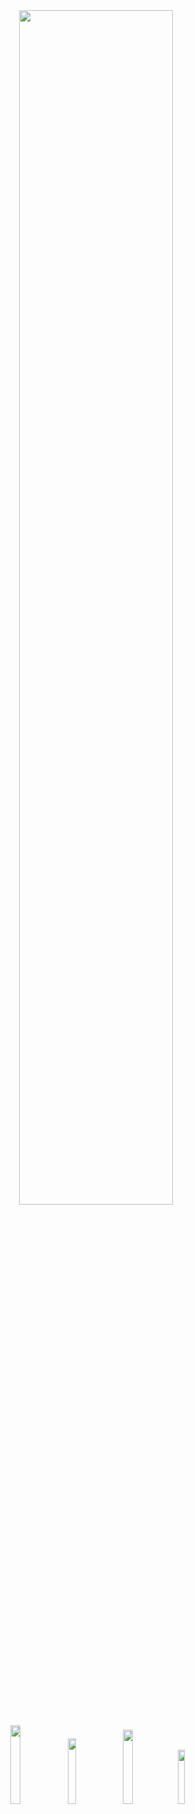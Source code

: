 <div align="center" >
<img width="70%" src="https://lanyard-profile-readme.vercel.app/api/406416295349714944?bg=ff008077">
</div>
 
  <p align="center">
 <a href="https://discord.gg/SxWKF4HsSY" target"blank_"><img width="18%" src="https://img.shields.io/badge/Discord%20-800c4c.svg?&style=for-the-badge&logo=discord&logoColor=ffffff&textColor=ffffff"></a>
  <a href="https://github.com/RXBUNYO" target"blank_"><img width="16.41%" src="https://img.shields.io/badge/GitHub%20-800c4c.svg?&style=for-the-badge&logo=github&logoColor=ffffff"></a>
  <a href="https://open.spotify.com/user/ascibunyo61?si=3fc6162d7bc54b2e" target"blank_"><img width="17.49%" src="https://img.shields.io/badge/Spotify%20-800c4c.svg?&style=for-the-badge&logo=spotify&logoColor=ffffff"></a>
 <a href="https://steamcommunity.com/id/rxbunyo" target"blank_"><img width="15%" src="https://img.shields.io/badge/steam%20-800c4c.svg?&style=for-the-badge&logo=steam&logoColor=ffffff"></a>
